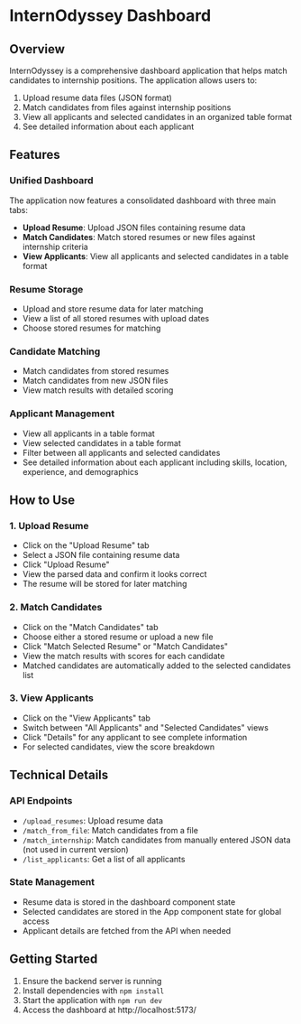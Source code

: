 # InternOdyssey Dashboard

## Overview
InternOdyssey is a comprehensive dashboard application that helps match candidates to internship positions. The application allows users to:

1. Upload resume data files (JSON format)
2. Match candidates from files against internship positions
3. View all applicants and selected candidates in an organized table format
4. See detailed information about each applicant

## Features

### Unified Dashboard
The application now features a consolidated dashboard with three main tabs:
- **Upload Resume**: Upload JSON files containing resume data
- **Match Candidates**: Match stored resumes or new files against internship criteria
- **View Applicants**: View all applicants and selected candidates in a table format

### Resume Storage
- Upload and store resume data for later matching
- View a list of all stored resumes with upload dates
- Choose stored resumes for matching

### Candidate Matching
- Match candidates from stored resumes
- Match candidates from new JSON files
- View match results with detailed scoring

### Applicant Management
- View all applicants in a table format
- View selected candidates in a table format
- Filter between all applicants and selected candidates
- See detailed information about each applicant including skills, location, experience, and demographics

## How to Use

### 1. Upload Resume
- Click on the "Upload Resume" tab
- Select a JSON file containing resume data
- Click "Upload Resume"
- View the parsed data and confirm it looks correct
- The resume will be stored for later matching

### 2. Match Candidates
- Click on the "Match Candidates" tab
- Choose either a stored resume or upload a new file
- Click "Match Selected Resume" or "Match Candidates"
- View the match results with scores for each candidate
- Matched candidates are automatically added to the selected candidates list

### 3. View Applicants
- Click on the "View Applicants" tab
- Switch between "All Applicants" and "Selected Candidates" views
- Click "Details" for any applicant to see complete information
- For selected candidates, view the score breakdown

## Technical Details

### API Endpoints
- `/upload_resumes`: Upload resume data
- `/match_from_file`: Match candidates from a file
- `/match_internship`: Match candidates from manually entered JSON data (not used in current version)
- `/list_applicants`: Get a list of all applicants

### State Management
- Resume data is stored in the dashboard component state
- Selected candidates are stored in the App component state for global access
- Applicant details are fetched from the API when needed

## Getting Started

1. Ensure the backend server is running
2. Install dependencies with `npm install`
3. Start the application with `npm run dev`
4. Access the dashboard at http://localhost:5173/
